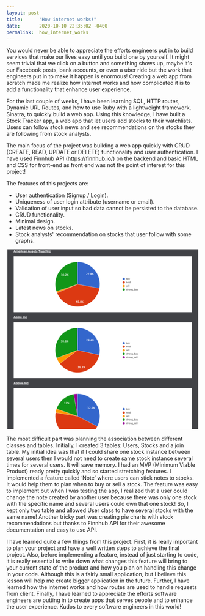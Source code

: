 ```yaml
---
layout: post
title:      "How internet works!"
date:       2020-10-10 22:35:02 -0400
permalink:  how_internet_works
---
```



You would never be able to appreciate the efforts engineers put in to build services that make our lives easy until you build one by yourself. It might seem trivial that we click on a button and something shows up, maybe it's our Facebook posts, bank accounts, or even a uber ride but the work that engineers put in to make it happen is enormous! Creating a web app from scratch made me realize how internet works and how complicated it is to add a functionality that enhance user experience.
 

For the last couple of weeks, I have been learning SQL, HTTP routes, Dynamic URL Routes, and how to use Ruby with a lightweight framework, Sinatra, to quickly build a web app. Using this knowledge, I have built a Stock Tracker app, a web app that let users add stocks to their watchlists. Users can follow stock news and see recommendations on the stocks they are following from stock analysts. 

The main focus of the project was building a web app quickly with CRUD (CREATE, READ, UPDATE or DELETE) functionality and user authentication. I have used Finnhub API (https://finnhub.io/) on the backend and basic HTML and CSS for front-end as front end was not the point of interest for this project! 

The features of this projects are:

*  User authentication (Signup / Login).
*  Uniqueness of user login attribute (username or email).
*  Validation of user input so bad data cannot be persisted to the database.
*  CRUD functionality.
*  Minimal design.
*  Latest news on stocks.
*  Stock analysts' recommendation on stocks that user follow with some graphs.

![](http://raw.githubusercontent.com/muazzamnashat/stocktracker/main/public/pie.png)

The most difficult part was planning the association between different classes and tables. Initially, I created 3 tables: Users, Stocks and a join table. My initial idea was that if I could share one stock instance between several users then I would not need to create same stock instance several times for several users. It will save memory. I had an MVP (Minimum Viable Product) ready pretty quickly and so started stretching features. I implemented a feature called ‘Note’ where users can stick notes to stocks. It would help them to plan when to buy or sell a stock. The feature was easy to implement but when I was testing the app, I realized that a user could change the note created by another user because there was only one stock with the specific name and several users could own that one stock! So, I kept only two table and allowed User class to have several stocks with the same name! Another tricky part was creating pie charts with stock recommendations but thanks to Finnhub API for their awesome documentation and easy to use API.

I have learned quite a few things from this project. First, it is really important to plan your project and have a well written steps to achieve the final project. Also, before implementing a feature, instead of just starting to code, it is really essential to write down what changes this feature will bring to your current state of the product and how you plan on handling this change in your code. Although this is a fairly small application, but I believe this lesson will help me create bigger application in the future. Further, I have learned how the internet works and how routes are used to handle requests from client. Finally, I have learned to appreciate the efforts software engineers are putting in to create apps that serves people and to enhance the user experience. Kudos to every software engineers in this world!

